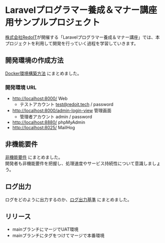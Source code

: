 # Laravelプログラマー養成＆マナー講座用サンプルプロジェクト

[株式会社RedoIT](https://redoit.tech)が開催する「Laravelプログラマー養成＆マナー講座」では、本プロジェクトを利用して開発を行っていく過程を学習していきます。

## 開発環境の作成方法

[Docker環境構築方法](./doc/DOCKER_USAGE.md) にまとめました。  

### 開発環境 URL

- [http://localhost:8000/](http://localhost:8000/) Web
  - テストアカウント test@redoit.tech / password
- [http://localhost:8000/admin-login-view](http://localhost:8000/admin/login) 管理画面
  - 管理者アカウント admin / password
- [http://localhost:8880/](http://localhost:8880/) phpMyAdmin
- [http://localhost:8025/](http://localhost:8025/) MailHog

## 非機能要件

[非機能要件](./doc/NON_FUNCTIONAL_REQUIREMENT.md) にまとめました。  
開発者も非機能要件を把握し、処理速度やサービス持続性について意識しましょう。  

## ログ出力

ログをどのように出力するのか、[ログ出力基準](./doc/LOG_DESIGN.md) にまとめました。

## リリース

- mainブランチにマージでUAT環境
- mainブランチにタグをつけてマージで本番環境
